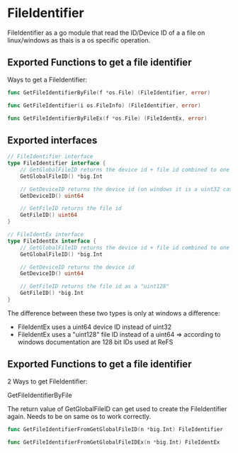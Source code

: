 # FileIdentifier
FileIdentifier as a go module that read the ID/Device ID of a a file on linux/windows as thais is a os specific operation.


## Exported Functions to get a file identifier
Ways to get a FileIdentifier:

``` go
func GetFileIdentifierByFile(f *os.File) (FileIdentifier, error)
```
``` go
func GetFileIdentifier(i os.FileInfo) (FileIdentifier, error)
```
``` go
func GetFileIdentifierByFileEx(f *os.File) (FileIdentEx, error)
```


## Exported interfaces
``` go
// FileIdentifier interface
type FileIdentifier interface {
	// GetGlobalFileID returns the device id + file id combined to one id (a "uint128")
	GetGlobalFileID() *big.Int

	// GetDeviceID returns the device id (on windows it is a uint32 casted as uint64)
	GetDeviceID() uint64

	// GetFileID returns the file id
	GetFileID() uint64
}

// FileIdentEx interface
type FileIdentEx interface {
	// GetGlobalFileID returns the device id + file id combined to one id (a "uint192")
	GetGlobalFileID() *big.Int

	// GetDeviceID returns the device id
	GetDeviceID() uint64

	// GetFileID returns the file id as a "uint128"
	GetFileID() *big.Int
}
```

The difference between these two types is only at windows a difference:
*  FileIdentEx uses a uint64 device ID instead of uint32
*  FileIdentEx uses a "uint128" file ID instead of a uint64 => according to windows documentation are 128 bit IDs used at ReFS

## Exported Functions to get a file identifier
2 Ways to get FileIdentifier:


GetFileIdentifierByFile

The return value of GetGlobalFileID can get used to create the FileIdentifier again. Needs to be on same os to work correctly.
``` go
func GetFileIdentifierFromGetGlobalFileID(n *big.Int) FileIdentifier
```
``` go
func GetFileIdentifierFromGetGlobalFileIDEx(n *big.Int) FileIdentEx
```
